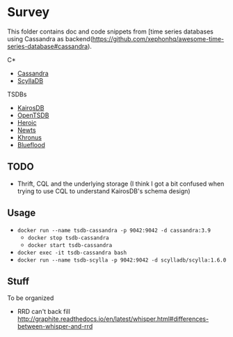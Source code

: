 # Survey

This folder contains doc and code snippets from [time series
databases using Cassandra as backend(https://github.com/xephonhq/awesome-time-series-database#cassandra).

C*

- [Cassandra](cassandra.md)
- [ScyllaDB](scylladb.md)

TSDBs

- [KairosDB](kairosdb.md)
- [OpenTSDB](opentsdb.md)
- [Heroic](heroic.md)
- [Newts](newts.md)
- [Khronus](khronus.md)
- [Blueflood](blueflood.md)

## TODO

- Thrift, CQL and the underlying storage (I think I got a bit confused when trying to use
  CQL to understand KairosDB's schema design)

## Usage

- `docker run --name tsdb-cassandra -p 9042:9042 -d cassandra:3.9`
  - `docker stop tsdb-cassandra`
  - `docker start tsdb-cassandra`
- `docker exec -it tsdb-cassandra bash`
- `docker run --name tsdb-scylla -p 9042:9042 -d scylladb/scylla:1.6.0`

## Stuff

To be organized

- RRD can't back fill http://graphite.readthedocs.io/en/latest/whisper.html#differences-between-whisper-and-rrd
